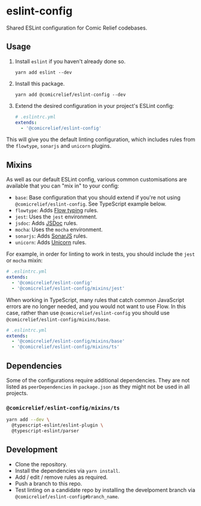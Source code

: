 # eslint-config

Shared ESLint configuration for Comic Relief codebases.

## Usage

1. Install `eslint` if you haven't already done so.

       yarn add eslint --dev

2. Install this package.

       yarn add @comicrelief/eslint-config --dev

3. Extend the desired configuration in your project's ESLint config:

   ```yaml
   # .eslintrc.yml
   extends:
     - '@comicrelief/eslint-config'
   ```

This will give you the default linting configuration, which includes rules from the `flowtype`, `sonarjs` and `unicorn` plugins.

## Mixins

As well as our default ESLint config, various common customisations are available that you can "mix in" to your config:

- `base`: Base configuration that you should extend if you're not using `@comicrelief/eslint-config`. See TypeScript example below.
- `flowtype`: Adds [Flow typing](https://github.com/gajus/eslint-plugin-flowtype#readme) rules.
- `jest`: Uses the `jest` environment.
- `jsdoc`: Adds [JSDoc](https://github.com/gajus/eslint-plugin-jsdoc#readme) rules.
- `mocha`: Uses the `mocha` environment.
- `sonarjs`: Adds [SonarJS](https://github.com/SonarSource/eslint-plugin-sonarjs) rules.
- `unicorn`: Adds [Unicorn](https://github.com/sindresorhus/eslint-plugin-unicorn#readme) rules.

For example, in order for linting to work in tests, you should include the `jest` or `mocha` mixin:

```yaml
# .eslintrc.yml
extends:
  - '@comicrelief/eslint-config'
  - '@comicrelief/eslint-config/mixins/jest'
```

When working in TypeScript, many rules that catch common JavaScript errors are no longer needed, and you would not want to use Flow. In this case, rather than use `@comicrelief/eslint-config` you should use `@comicrelief/eslint-config/mixins/base`.

```yaml
# .eslintrc.yml
extends:
  - '@comicrelief/eslint-config/mixins/base'
  - '@comicrelief/eslint-config/mixins/ts'
```

## Dependencies

Some of the configurations require additional dependencies. They are not listed as `peerDependencies` in `package.json` as they might not be used in all projects.

### `@comicrelief/eslint-config/mixins/ts`

```bash
yarn add --dev \
  @typescript-eslint/eslint-plugin \
  @typescript-eslint/parser
```

## Development

- Clone the repository.
- Install the dependencies via `yarn install`.
- Add / edit / remove rules as required.
- Push a branch to this repo.
- Test linting on a candidate repo by installing the develpoment branch via `@comicrelief/eslint-config#branch_name`.
